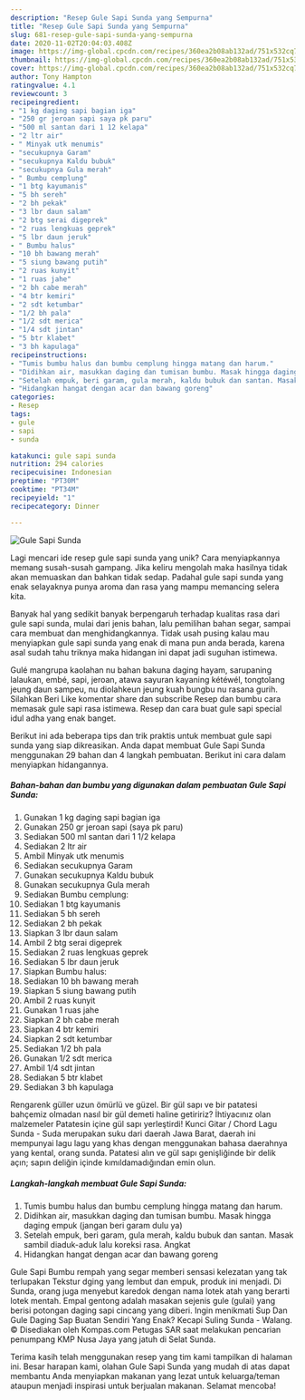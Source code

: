 ```yaml
---
description: "Resep Gule Sapi Sunda yang Sempurna"
title: "Resep Gule Sapi Sunda yang Sempurna"
slug: 681-resep-gule-sapi-sunda-yang-sempurna
date: 2020-11-02T20:04:03.408Z
image: https://img-global.cpcdn.com/recipes/360ea2b08ab132ad/751x532cq70/gule-sapi-sunda-foto-resep-utama.jpg
thumbnail: https://img-global.cpcdn.com/recipes/360ea2b08ab132ad/751x532cq70/gule-sapi-sunda-foto-resep-utama.jpg
cover: https://img-global.cpcdn.com/recipes/360ea2b08ab132ad/751x532cq70/gule-sapi-sunda-foto-resep-utama.jpg
author: Tony Hampton
ratingvalue: 4.1
reviewcount: 3
recipeingredient:
- "1 kg daging sapi bagian iga"
- "250 gr jeroan sapi saya pk paru"
- "500 ml santan dari 1 12 kelapa"
- "2 ltr air"
- " Minyak utk menumis"
- "secukupnya Garam"
- "secukupnya Kaldu bubuk"
- "secukupnya Gula merah"
- " Bumbu cemplung"
- "1 btg kayumanis"
- "5 bh sereh"
- "2 bh pekak"
- "3 lbr daun salam"
- "2 btg serai digeprek"
- "2 ruas lengkuas geprek"
- "5 lbr daun jeruk"
- " Bumbu halus"
- "10 bh bawang merah"
- "5 siung bawang putih"
- "2 ruas kunyit"
- "1 ruas jahe"
- "2 bh cabe merah"
- "4 btr kemiri"
- "2 sdt ketumbar"
- "1/2 bh pala"
- "1/2 sdt merica"
- "1/4 sdt jintan"
- "5 btr klabet"
- "3 bh kapulaga"
recipeinstructions:
- "Tumis bumbu halus dan bumbu cemplung hingga matang dan harum."
- "Didihkan air, masukkan daging dan tumisan bumbu. Masak hingga daging empuk (jangan beri garam dulu ya)"
- "Setelah empuk, beri garam, gula merah, kaldu bubuk dan santan. Masak sambil diaduk-aduk lalu koreksi rasa. Angkat"
- "Hidangkan hangat dengan acar dan bawang goreng"
categories:
- Resep
tags:
- gule
- sapi
- sunda

katakunci: gule sapi sunda 
nutrition: 294 calories
recipecuisine: Indonesian
preptime: "PT30M"
cooktime: "PT34M"
recipeyield: "1"
recipecategory: Dinner

---
```



![Gule Sapi Sunda](https://img-global.cpcdn.com/recipes/360ea2b08ab132ad/751x532cq70/gule-sapi-sunda-foto-resep-utama.jpg)

Lagi mencari ide resep gule sapi sunda yang unik? Cara menyiapkannya memang susah-susah gampang. Jika keliru mengolah maka hasilnya tidak akan memuaskan dan bahkan tidak sedap. Padahal gule sapi sunda yang enak selayaknya punya aroma dan rasa yang mampu memancing selera kita.

Banyak hal yang sedikit banyak berpengaruh terhadap kualitas rasa dari gule sapi sunda, mulai dari jenis bahan, lalu pemilihan bahan segar, sampai cara membuat dan menghidangkannya. Tidak usah pusing kalau mau menyiapkan gule sapi sunda yang enak di mana pun anda berada, karena asal sudah tahu triknya maka hidangan ini dapat jadi suguhan istimewa.

Gulé mangrupa kaolahan nu bahan bakuna daging hayam, sarupaning lalaukan, embé, sapi, jeroan, atawa sayuran kayaning kétéwél, tongtolang jeung daun sampeu, nu diolahkeun jeung kuah bungbu nu rasana gurih. Silahkan Beri Like komentar share dan subscribe Resep dan bumbu cara memasak gule sapi rasa istimewa. Resep dan cara buat gule sapi special idul adha yang enak banget.


Berikut ini ada beberapa tips dan trik praktis untuk membuat gule sapi sunda yang siap dikreasikan. Anda dapat membuat Gule Sapi Sunda menggunakan 29 bahan dan 4 langkah pembuatan. Berikut ini cara dalam menyiapkan hidangannya.

<!--inarticleads1-->

##### Bahan-bahan dan bumbu yang digunakan dalam pembuatan Gule Sapi Sunda:

1. Gunakan 1 kg daging sapi bagian iga
1. Gunakan 250 gr jeroan sapi (saya pk paru)
1. Sediakan 500 ml santan dari 1 1/2 kelapa
1. Sediakan 2 ltr air
1. Ambil  Minyak utk menumis
1. Sediakan secukupnya Garam
1. Gunakan secukupnya Kaldu bubuk
1. Gunakan secukupnya Gula merah
1. Sediakan  Bumbu cemplung:
1. Sediakan 1 btg kayumanis
1. Sediakan 5 bh sereh
1. Sediakan 2 bh pekak
1. Siapkan 3 lbr daun salam
1. Ambil 2 btg serai digeprek
1. Sediakan 2 ruas lengkuas geprek
1. Sediakan 5 lbr daun jeruk
1. Siapkan  Bumbu halus:
1. Sediakan 10 bh bawang merah
1. Siapkan 5 siung bawang putih
1. Ambil 2 ruas kunyit
1. Gunakan 1 ruas jahe
1. Siapkan 2 bh cabe merah
1. Siapkan 4 btr kemiri
1. Siapkan 2 sdt ketumbar
1. Sediakan 1/2 bh pala
1. Gunakan 1/2 sdt merica
1. Ambil 1/4 sdt jintan
1. Sediakan 5 btr klabet
1. Sediakan 3 bh kapulaga


Rengarenk güller uzun ömürlü ve güzel. Bir gül sapı ve bir patatesi bahçemiz olmadan nasıl bir gül demeti haline getiririz? İhtiyacınız olan malzemeler Patatesin içine gül sapı yerleştirdi! Kunci Gitar / Chord Lagu Sunda - Suda merupakan suku dari daerah Jawa Barat, daerah ini mempunyai lagu lagu yang khas dengan menggunakan bahasa daerahnya yang kental, orang sunda. Patatesi alın ve gül sapı genişliğinde bir delik açın; sapın deliğin içinde kımıldamadığından emin olun. 

<!--inarticleads2-->

##### Langkah-langkah membuat Gule Sapi Sunda:

1. Tumis bumbu halus dan bumbu cemplung hingga matang dan harum.
1. Didihkan air, masukkan daging dan tumisan bumbu. Masak hingga daging empuk (jangan beri garam dulu ya)
1. Setelah empuk, beri garam, gula merah, kaldu bubuk dan santan. Masak sambil diaduk-aduk lalu koreksi rasa. Angkat
1. Hidangkan hangat dengan acar dan bawang goreng


Gule Sapi Bumbu rempah yang segar memberi sensasi kelezatan yang tak terlupakan Tekstur dging yang lembut dan empuk, produk ini menjadi. Di Sunda, orang juga menyebut karedok dengan nama lotek atah yang berarti lotek mentah. Empal gentong adalah masakan sejenis gule (gulai) yang berisi potongan daging sapi cincang yang diberi. Ingin menikmati Sup Dan Gule Daging Sap Buatan Sendiri Yang Enak? Kecapi Suling Sunda - Walang. © Disediakan oleh Kompas.com Petugas SAR saat melakukan pencarian penumpang KMP Nusa Jaya yang jatuh di Selat Sunda. 

Terima kasih telah menggunakan resep yang tim kami tampilkan di halaman ini. Besar harapan kami, olahan Gule Sapi Sunda yang mudah di atas dapat membantu Anda menyiapkan makanan yang lezat untuk keluarga/teman ataupun menjadi inspirasi untuk berjualan makanan. Selamat mencoba!
